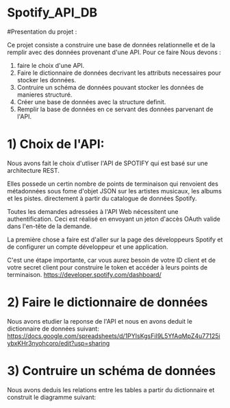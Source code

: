 # Spotify_API_DB
#Presentation du projet :

  Ce projet consiste a construire une base de données relationnelle et de la remplir avec des données provenant d'une API.
  Pour ce faire Nous devons :
  1) faire le choix d'une API.
  2) Faire le dictionnaire de données decrivant les attributs necessaires pour stocker les données.
  3) Contruire un schéma de données pouvant stocker les données de manieres structuré.
  4) Créer une base de données avec la structure definit.
  5) Remplir la base de données en ce servant des données parvenant de l'API.
  
 # 1) Choix de l'API:
   Nous avons fait le choix d'utliser l'API de SPOTIFY qui est basé sur une architecture REST.
   
   Elles possede un certin nombre de points de terminaison qui renvoient des métadonnées sous fome d'objet JSON sur les artistes musicaux, les albums et les pistes. directement à partir du catalogue de données Spotify.
   
   Toutes les demandes adressées à l'API Web nécessitent une authentification. Ceci est réalisé en envoyant un jeton d'accès OAuth valide dans l'en-tête de la demande.
   
   La première chose a faire est d'aller sur la page des développeurs Spotify et de configurer un compte développeur et une application.
    
   C'est une étape importante, car vous aurez besoin de votre ID client et de votre secret client pour construire le token et accéder à leurs points de terminaison.
   https://developer.spotify.com/dashboard/
 
 # 2) Faire le dictionnaire de données
  Nous avons etudier la reponse de l'API et nous en avons deduit le dictionnaire de données suivant:
  https://docs.google.com/spreadsheets/d/1PYIsKgsFiI9L5YfAqMpZ4u77125iybxKHr3nyohcoro/edit?usp=sharing
  
# 3) Contruire un schéma de données
  Nous avons deduis les relations entre les tables a partir du dictionnaire et construit le diagramme suivant: 
  

    
   
   
